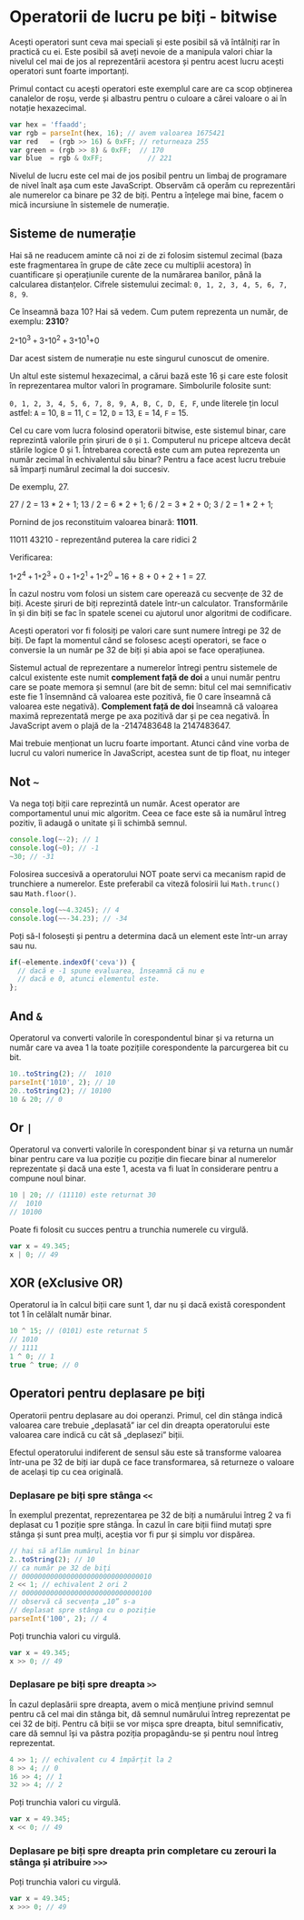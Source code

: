 # Operatorii de lucru pe biți - bitwise

Acești operatori sunt ceva mai speciali și este posibil să vă întâlniți rar în practică cu ei. Este posibil să aveți nevoie de a manipula valori chiar la nivelul cel mai de jos al reprezentării acestora și pentru acest lucru acești operatori sunt foarte importanți.

Primul contact cu acești operatori este exemplul care are ca scop obținerea canalelor de roșu, verde și albastru pentru o culoare a cărei valoare o ai în notație hexazecimal.

```javascript
var hex = 'ffaadd';
var rgb = parseInt(hex, 16); // avem valoarea 1675421
var red   = (rgb >> 16) & 0xFF; // returneaza 255
var green = (rgb >> 8) & 0xFF;  // 170
var blue  = rgb & 0xFF;		      // 221
```

Nivelul de lucru este cel mai de jos posibil pentru un limbaj de programare de nivel înalt așa cum este JavaScript. Observăm că operăm cu reprezentări ale numerelor ca binare pe 32 de biți. Pentru a înțelege mai bine, facem o mică incursiune în sistemele de numerație.

## Sisteme de numerație

Hai să ne readucem aminte că noi zi de zi folosim sistemul zecimal (baza este fragmentarea în grupe de câte zece cu multiplii acestora) în cuantificare și operațiunile curente de la numărarea banilor, până la calcularea distanțelor.
Cifrele sistemului zecimal: `0, 1, 2, 3, 4, 5, 6, 7, 8, 9`.

Ce înseamnă baza 10? Hai să vedem. Cum putem reprezenta un număr, de exemplu: **2310**?

2`*`10<sup>3</sup> `+` 3`*`10<sup>2</sup> `+` 3`*`10<sup>1</sup>+0

Dar acest sistem de numerație nu este singurul cunoscut de omenire.

Un altul este sistemul hexazecimal, a cărui bază este 16 și care este folosit în reprezentarea multor valori în programare. Simbolurile folosite sunt:

`0, 1, 2, 3, 4, 5, 6, 7, 8, 9, A, B, C, D, E, F`, unde literele țin locul astfel: `A` = 10, `B` = 11, `C` = 12, `D` = 13, `E` = 14, `F` = 15.

Cel cu care vom lucra folosind operatorii bitwise, este sistemul binar, care reprezintă valorile prin șiruri de `0` și `1`. Computerul nu pricepe altceva decât stările logice 0 și 1. Întrebarea corectă este cum am putea reprezenta un număr zecimal în echivalentul său binar? Pentru a face acest lucru trebuie să împarți numărul zecimal la doi succesiv.

De exemplu, 27.

27 / 2 = 13 * 2 + 1;
13 / 2 = 6 * 2  + 1;
6 / 2 = 3 * 2   + 0;
3 / 2 = 1 * 2   + 1;

Pornind de jos reconstituim valoarea binară: **11011**.

11011
43210 - reprezentând puterea la care ridici 2

Verificarea:

1`*`2<sup>4</sup> `+` 1`*`2<sup>3</sup> `+` 0 `+` 1`*`2<sup>1</sup> `+` 1`*`2<sup>0</sup> `=` 16 + 8 + 0 + 2 + 1 = 27.

În cazul nostru vom folosi un sistem care operează cu secvențe de 32 de biți. Aceste șiruri de biți reprezintă datele într-un calculator. Transformările în și din biți se fac în spatele scenei cu ajutorul unor algoritmi de codificare.


Acești operatori vor fi folosiți pe valori care sunt numere întregi pe 32 de biți. De fapt la momentul când se folosesc acești operatori, se face o conversie la un număr pe 32 de biți și abia apoi se face operațiunea.

Sistemul actual de reprezentare a numerelor întregi pentru sistemele de calcul existente este numit **complement față de doi** a unui număr pentru care se poate memora și semnul (are bit de semn: bitul cel mai semnificativ este fie 1 însemnând că valoarea este pozitivă, fie 0 care înseamnă că valoarea este negativă). **Complement față de doi** înseamnă că valoarea maximă reprezentată merge pe axa pozitivă dar și pe cea negativă. În JavaScript avem o plajă de la -2147483648 la 2147483647.

Mai trebuie menționat un lucru foarte important. Atunci când vine vorba de lucrul cu valori numerice în JavaScript, acestea sunt de tip float, nu integer

## Not `~`

Va nega toți biții care reprezintă un număr. Acest operator are comportamentul unui mic algoritm. Ceea ce face este să ia numărul întreg pozitiv, îi adaugă o unitate și îi schimbă semnul.

```javascript
console.log(~-2); // 1
console.log(~0); // -1
~30; // -31
```

Folosirea succesivă a operatorului NOT poate servi ca mecanism rapid de trunchiere a numerelor. Este preferabil ca viteză folosirii lui `Math.trunc()` sau `Math.floor()`.

```javascript
console.log(~~4.3245); // 4
console.log(~~-34.23); // -34
```

Poți să-l folosești și pentru a determina dacă un element este într-un array sau nu.

```javascript
if(~elemente.indexOf('ceva')) {
  // dacă e -1 spune evaluarea, înseamnă că nu e
  // dacă e 0, atunci elementul este.
};
```

## And `&`

Operatorul va converti valorile în corespondentul binar și va returna un număr care va avea 1 la toate pozițiile corespondente la parcurgerea bit cu bit.

```javascript
10..toString(2); //  1010
parseInt('1010', 2); // 10
20..toString(2); // 10100
10 & 20; // 0
```

## Or `|`

Operatorul va converti valorile în corespondent binar și va returna un număr binar pentru care va lua poziție cu poziție din fiecare binar al numerelor reprezentate și dacă una este 1, acesta va fi luat în considerare pentru a compune noul binar.

```javascript
10 | 20; // (11110) este returnat 30
//  1010
// 10100
```

Poate fi folosit cu succes pentru a trunchia numerele cu virgulă.

```javascript
var x = 49.345;
x | 0; // 49
```

## XOR (eXclusive OR)

Operatorul ia în calcul biții care sunt 1, dar nu și dacă există corespondent tot 1 în celălalt număr binar.

```javascript
10 ^ 15; // (0101) este returnat 5
// 1010
// 1111
1 ^ 0; // 1
true ^ true; // 0
```

## Operatori pentru deplasare pe biți

Operatorii pentru deplasare au doi operanzi. Primul, cel din stânga indică valoarea care trebuie „deplasată” iar cel din dreapta operatorului este valoarea care indică cu cât să „deplasezi” biții.

Efectul operatorului indiferent de sensul său este să transforme valoarea într-una pe 32 de biți iar după ce face transformarea, să returneze o valoare de același tip cu cea originală.

### Deplasare pe biți spre stânga `<<`

În exemplul prezentat, reprezentarea pe 32 de biți a numărului întreg 2 va fi deplasat cu 1 poziție spre stânga. În cazul în care biții fiind mutați spre stânga și sunt prea mulți, aceștia vor fi pur și simplu vor dispărea.

```javascript
// hai să aflăm numărul în binar
2..toString(2); // 10
// ca număr pe 32 de biți
// 00000000000000000000000000000010
2 << 1; // echivalent 2 ori 2
// 00000000000000000000000000000100
// observă că secvența „10” s-a
// deplasat spre stânga cu o poziție
parseInt('100', 2); // 4
```

Poți trunchia valori cu virgulă.

```javascript
var x = 49.345;
x >> 0; // 49
```

### Deplasare pe biți spre dreapta `>>`

În cazul deplasării spre dreapta, avem o mică mențiune privind semnul pentru că cel mai din stânga bit, dă semnul numărului întreg reprezentat pe cei 32 de biți. Pentru că biții se vor mișca spre dreapta, bitul semnificativ, care dă semnul își va păstra poziția propagându-se și pentru noul întreg reprezentat.

```javascript
4 >> 1; // echivalent cu 4 împărțit la 2
8 >> 4; // 0
16 >> 4; // 1
32 >> 4; // 2
```

Poți trunchia valori cu virgulă.

```javascript
var x = 49.345;
x << 0; // 49
```

### Deplasare pe biți spre dreapta prin completare cu zerouri la stânga și atribuire `>>>`

Poți trunchia valori cu virgulă.

```javascript
var x = 49.345;
x >>> 0; // 49
```
